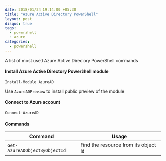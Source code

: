 ```yaml
---
date: 2018/01/24 19:14:00 +05:30
title: "Azure Active Directory PowerShell"
layout: post
disqus: true
tags:
  - powershell
  - azure
categories:
  - powershell
---
```


A list of most used Azure Active Directory PowerShell commands

#### Install Azure Active Directory PowerShell module

```
Install-Module AzureAD
```

Use `AzureADPreview` to install public preview of the module

#### Connect to Azure account

````
Connect-AzureAD
````

#### Commands

| Command | Usage |
|---|---|
| `Get-AzureADObjectByObjectId` | Find the resource from its object Id |
